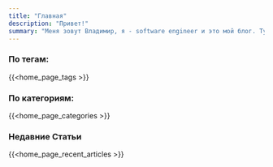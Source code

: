 ```yaml
---
title: "Главная"
description: "Привет!"
summary: "Меня зовут Владимир, я - software engineer и это мой блог. Тут Вы сможете найти: обзоры, статьи об интеграциях, переводы статей, заметки из книг. Буду рад, если сумеете найти на моем блоге что то интересное и полезное для себя. Приятного чтения!"
---
```


### По тегам:
{{<home_page_tags >}}

### По категориям:
{{<home_page_categories >}}

### Недавние Статьи
{{<home_page_recent_articles >}}


